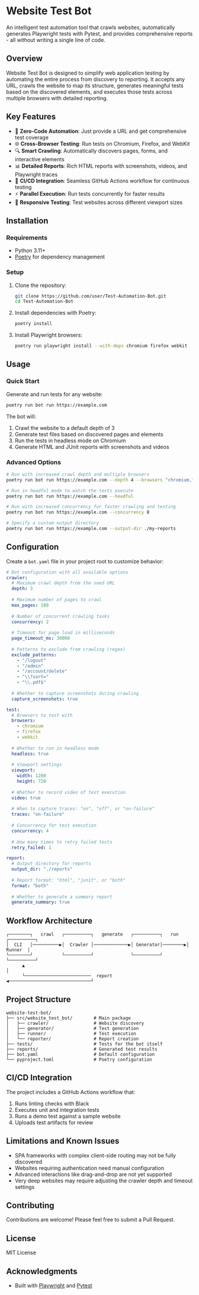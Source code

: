 # Website Test Bot

An intelligent test automation tool that crawls websites, automatically generates Playwright tests with Pytest, and provides comprehensive reports - all without writing a single line of code.

## Overview

Website Test Bot is designed to simplify web application testing by automating the entire process from discovery to reporting. It accepts any URL, crawls the website to map its structure, generates meaningful tests based on the discovered elements, and executes those tests across multiple browsers with detailed reporting.

## Key Features

- 🤖 **Zero-Code Automation**: Just provide a URL and get comprehensive test coverage
- 🌐 **Cross-Browser Testing**: Run tests on Chromium, Firefox, and WebKit
- 🔍 **Smart Crawling**: Automatically discovers pages, forms, and interactive elements
- 📊 **Detailed Reports**: Rich HTML reports with screenshots, videos, and Playwright traces
- 🔄 **CI/CD Integration**: Seamless GitHub Actions workflow for continuous testing
- ⚡ **Parallel Execution**: Run tests concurrently for faster results
- 📱 **Responsive Testing**: Test websites across different viewport sizes

## Installation

### Requirements

- Python 3.11+
- [Poetry](https://python-poetry.org/docs/#installation) for dependency management

### Setup

1. Clone the repository:
   ```bash
   git clone https://github.com/user/Test-Automation-Bot.git
   cd Test-Automation-Bot
   ```

2. Install dependencies with Poetry:
   ```bash
   poetry install
   ```

3. Install Playwright browsers:
   ```bash
   poetry run playwright install --with-deps chromium firefox webkit
   ```

## Usage

### Quick Start

Generate and run tests for any website:

```bash
poetry run bot run https://example.com
```

The bot will:
1. Crawl the website to a default depth of 3
2. Generate test files based on discovered pages and elements
3. Run the tests in headless mode on Chromium
4. Generate HTML and JUnit reports with screenshots and videos

### Advanced Options

```bash
# Run with increased crawl depth and multiple browsers
poetry run bot run https://example.com --depth 4 --browsers "chromium,firefox,webkit"

# Run in headful mode to watch the tests execute
poetry run bot run https://example.com --headful

# Run with increased concurrency for faster crawling and testing
poetry run bot run https://example.com --concurrency 8

# Specify a custom output directory
poetry run bot run https://example.com --output-dir ./my-reports
```

## Configuration

Create a `bot.yaml` file in your project root to customize behavior:

```yaml
# Bot configuration with all available options
crawler:
  # Maximum crawl depth from the seed URL
  depth: 3
  
  # Maximum number of pages to crawl
  max_pages: 100
  
  # Number of concurrent crawling tasks
  concurrency: 2
  
  # Timeout for page load in milliseconds
  page_timeout_ms: 30000
  
  # Patterns to exclude from crawling (regex)
  exclude_patterns:
    - "/logout"
    - "/admin"
    - "/account/delete"
    - "\\?sort="
    - "\\.pdf$"
  
  # Whether to capture screenshots during crawling
  capture_screenshots: true

test:
  # Browsers to test with
  browsers:
    - chromium
    - firefox
    - webkit
  
  # Whether to run in headless mode
  headless: true
  
  # Viewport settings
  viewport:
    width: 1280
    height: 720
  
  # Whether to record video of test execution
  video: true
  
  # When to capture traces: "on", "off", or "on-failure"
  traces: "on-failure"
  
  # Concurrency for test execution
  concurrency: 4
  
  # How many times to retry failed tests
  retry_failed: 1

report:
  # Output directory for reports
  output_dir: "./reports"
  
  # Report format: "html", "junit", or "both"
  format: "both"
  
  # Whether to generate a summary report
  generate_summary: true
```

## Workflow Architecture

```
┌────────┐   crawl   ┌──────────┐   generate   ┌──────────┐   run   ┌──────────┐
│  CLI   │──────────▶│  Crawler │─────────────▶│ Generator│────────▶│  Runner  │
└────────┘           └──────────┘              └──────────┘         └──────────┘
      ▲                                                                  │ 
      └─────────────────────────  report  ◀───────────────────────────────┘
```

## Project Structure

```
website-test-bot/
├── src/website_test_bot/        # Main package
│   ├── crawler/                 # Website discovery
│   ├── generator/               # Test generation
│   ├── runner/                  # Test execution
│   └── reporter/                # Report creation
├── tests/                       # Tests for the bot itself
├── reports/                     # Generated test results
├── bot.yaml                     # Default configuration
└── pyproject.toml               # Poetry configuration
```

## CI/CD Integration

The project includes a GitHub Actions workflow that:

1. Runs linting checks with Black
2. Executes unit and integration tests
3. Runs a demo test against a sample website
4. Uploads test artifacts for review

## Limitations and Known Issues

- SPA frameworks with complex client-side routing may not be fully discovered
- Websites requiring authentication need manual configuration
- Advanced interactions like drag-and-drop are not yet supported
- Very deep websites may require adjusting the crawler depth and timeout settings

## Contributing

Contributions are welcome! Please feel free to submit a Pull Request.

## License

MIT License

## Acknowledgments

- Built with [Playwright](https://playwright.dev/) and [Pytest](https://docs.pytest.org/)
